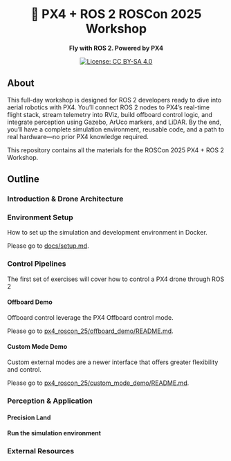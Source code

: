 <h1 align="center">🚀 PX4 + ROS 2 ROSCon 2025 Workshop</h1>

<p align="center">
    <strong>Fly with ROS 2. Powered by PX4</strong>
</p>
<p align="center">
    <a href="https://creativecommons.org/licenses/by-sa/4.0/">
        <img src="https://img.shields.io/badge/License-CC_BY--SA_4.0-lightgrey.svg" alt="License: CC BY-SA 4.0">
    </a>
</p>

## About

This full-day workshop is designed for ROS 2 developers ready to dive into aerial robotics with PX4. You’ll connect ROS 2 nodes to PX4’s real-time flight stack, stream telemetry into RViz, build offboard control logic, and integrate perception using Gazebo, ArUco markers, and LiDAR. By the end, you’ll have a complete simulation environment, reusable code, and a path to real hardware—no prior PX4 knowledge required.

This repository contains all the materials for the ROSCon 2025 PX4 + ROS 2 Workshop.

## Outline

### Introduction & Drone Architecture

### Environment Setup

How to set up the simulation and development environment in Docker.

Please go to [docs/setup.md](./docs/setup.md).

### Control Pipelines

The first set of exercises will cover how to control a PX4 drone through ROS 2

#### Offboard Demo

Offboard control leverage the PX4 Offboard control mode.

Please go to [px4_roscon_25/offboard_demo/README.md](./px4_roscon_25/offboard_demo/README.md).

#### Custom Mode Demo

Custom external modes are a newer interface that offers greater flexibility and control.

Please go to [px4_roscon_25/custom_mode_demo/README.md](./px4_roscon_25/custom_mode_demo/README.md).

### Perception & Application

#### Precision Land

#### Run the simulation environment

### External Resources
